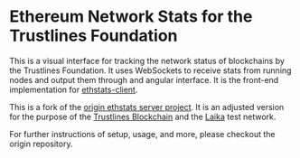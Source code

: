 # Ethereum Network Stats for the Trustlines Foundation

This is a visual interface for tracking the network status of blockchains by the
Trustlines Foundation. It uses WebSockets to receive stats from running nodes
and output them through and angular interface. It is the front-end
implementation for
[ethstats-client](https://github.com/trustlines-protocol/ethstats-client).

This is a fork of the [origin ethstats server
project](https://github.com/goerli/ethstats-server). It is an adjusted version
for the purpose of the [Trustlines
Blockchain](https://netstats.tlbc.trustlines.foundation/) and the
[Laika](https://netstats.laika.trustlines.foundation/) test network.

For further instructions of setup, usage, and more, please checkout the origin
repository.
